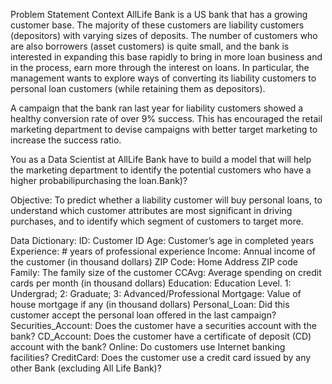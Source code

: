 Problem Statement
Context
AllLife Bank is a US bank that has a growing customer base. The majority of these customers are liability customers (depositors) with varying sizes of deposits. The number of customers who are also borrowers (asset customers) is quite small, and the bank is interested in expanding this base rapidly to bring in more loan business and in the process, earn more through the interest on loans. In particular, the management wants to explore ways of converting its liability customers to personal loan customers (while retaining them as depositors).

A campaign that the bank ran last year for liability customers showed a healthy conversion rate of over 9% success. This has encouraged the retail marketing department to devise campaigns with better target marketing to increase the success ratio.

You as a Data Scientist at AllLife Bank have to build a model that will help the marketing department to identify the potential customers who have a higher probabilipurchasing the loan.Bank)?

Objective:
To predict whether a liability customer will buy personal loans, to understand which customer attributes are most significant in driving purchases, and to identify which segment of customers to target more.

Data Dictionary:
ID: Customer ID
Age: Customer’s age in completed years
Experience: # years of professional experience
Income: Annual income of the customer (in thousand dollars)
ZIP Code: Home Address ZIP code
Family: The family size of the customer
CCAvg: Average spending on credit cards per month (in thousand dollars)
Education: Education Level. 1: Undergrad; 2: Graduate; 3: Advanced/Professional
Mortgage: Value of house mortgage if any (in thousand dollars)
Personal_Loan: Did this customer accept the personal loan offered in the last campaign?
Securities_Account: Does the customer have a securities account with the bank?
CD_Account: Does the customer have a certificate of deposit (CD) account with the bank?
Online: Do customers use Internet banking facilities?
CreditCard: Does the customer use a credit card issued by any other Bank (excluding All Life Bank)?
